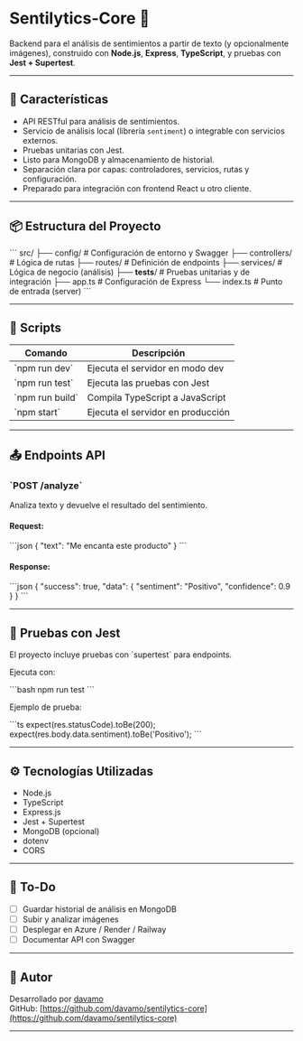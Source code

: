 
# Sentilytics-Core 🧠

Backend para el análisis de sentimientos a partir de texto (y opcionalmente imágenes), construido con **Node.js**, **Express**, **TypeScript**, y pruebas con **Jest + Supertest**.

---

## 🚀 Características

- API RESTful para análisis de sentimientos.
- Servicio de análisis local (librería `sentiment`) o integrable con servicios externos.
- Pruebas unitarias con Jest.
- Listo para MongoDB y almacenamiento de historial.
- Separación clara por capas: controladores, servicios, rutas y configuración.
- Preparado para integración con frontend React u otro cliente.

---

## 📦 Estructura del Proyecto

\`\`\`
src/
├── config/              # Configuración de entorno y Swagger
├── controllers/         # Lógica de rutas
├── routes/              # Definición de endpoints
├── services/            # Lógica de negocio (análisis)
├── __tests__/           # Pruebas unitarias y de integración
├── app.ts               # Configuración de Express
└── index.ts             # Punto de entrada (server)
\`\`\`

---

## 🧪 Scripts

| Comando                | Descripción                        |
|------------------------|------------------------------------|
| \`npm run dev\`          | Ejecuta el servidor en modo dev    |
| \`npm run test\`         | Ejecuta las pruebas con Jest       |
| \`npm run build\`        | Compila TypeScript a JavaScript    |
| \`npm start\`            | Ejecuta el servidor en producción  |

---

## 📤 Endpoints API

### \`POST /analyze\`

Analiza texto y devuelve el resultado del sentimiento.

#### Request:

\`\`\`json
{
  "text": "Me encanta este producto"
}
\`\`\`

#### Response:

\`\`\`json
{
  "success": true,
  "data": {
    "sentiment": "Positivo",
    "confidence": 0.9
  }
}
\`\`\`

---

## 🧪 Pruebas con Jest

El proyecto incluye pruebas con \`supertest\` para endpoints.

Ejecuta con:

\`\`\`bash
npm run test
\`\`\`

Ejemplo de prueba:

\`\`\`ts
expect(res.statusCode).toBe(200);
expect(res.body.data.sentiment).toBe('Positivo');
\`\`\`

---

## ⚙️ Tecnologías Utilizadas

- Node.js
- TypeScript
- Express.js
- Jest + Supertest
- MongoDB (opcional)
- dotenv
- CORS

---

## 📄 To-Do

- [ ] Guardar historial de análisis en MongoDB
- [ ] Subir y analizar imágenes
- [ ] Desplegar en Azure / Render / Railway
- [ ] Documentar API con Swagger

---

## 📍 Autor

Desarrollado por [davamo](mailto:davamo@davamo.cl)  
GitHub: [https://github.com/davamo/sentilytics-core](https://github.com/davamo/sentilytics-core)

---
